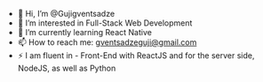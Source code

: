 - 👋 Hi, I’m @Gujigventsadze
- 👀 I’m interested in Full-Stack Web Development
- 🌱 I’m currently learning React Native
- 📫 How to reach me: gventsadzeguji@gmail.com
- ⚡ I am fluent in - Front-End with ReactJS and for the server side, NodeJS, as well as Python

<!---
Gujigventsadze/Gujigventsadze is a ✨ special ✨ repository because its `README.md` (this file) appears on your GitHub profile.
You can click the Preview link to take a look at your changes.
--->
